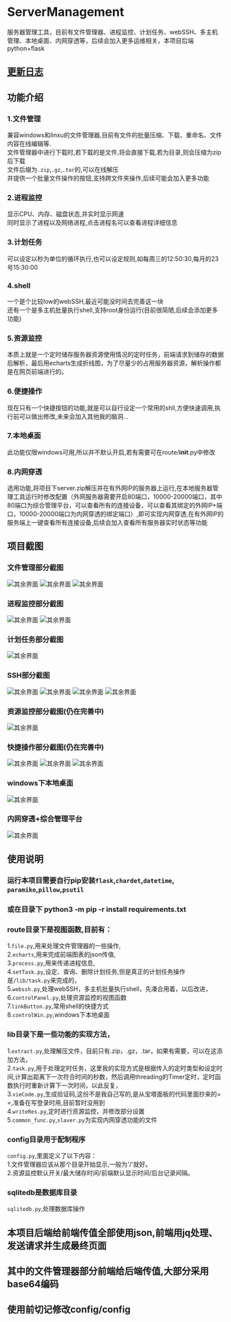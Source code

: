 # ServerManagement
服务器管理工具，目前有文件管理器、进程监控、计划任务、webSSH、多主机管理、本地桌面、内网穿透等，后续会加入更多运维相关，本项目后端python+flask
## [更新日志](readme/更新日志.md)
## 功能介绍
### 1.文件管理
兼容windows和linxu的文件管理器,目前有文件的批量压缩、下载、重命名、文件内容在线编辑等. <br>
文件管理器中进行下载时,若下载的是文件,将会直接下载,若为目录,则会压缩为zip后下载 <br>
文件后缀为`.zip`,`.gz`,`.tar`的,可以在线解压 <br>
并提供一个批量文件操作的按钮,支持跨文件夹操作,后续可能会加入更多功能 <br>
### 2.进程监控
显示CPU、内存、磁盘状态,并实时显示网速 <br>
同时显示了进程以及网络进程,点击进程名可以查看进程详细信息 <br>
### 3.计划任务
可以设定以秒为单位的循环执行,也可以设定规则,如每周三的12:50:30,每月的23号15:30:00 <br>
### 4.shell
一个是个比较low的webSSH,最近可能没时间去完善这一块<br>
还有一个是多主机批量执行shell,支持root身份运行(目前很简陋,后续会添加更多功能)<br>
### 5.资源监控
本质上就是一个定时储存服务器资源使用情况的定时任务，前端请求到储存的数据后解析，最后用echarts生成折线图，为了尽量少的占用服务器资源，解析操作都是在网页前端进行的。<br>
### 6.便捷操作
现在只有一个快捷按钮的功能,就是可以自行设定一个常用的shll,方便快速调用,执行前可以做出修改,未来会加入其他我的脑洞...<br>
### 7.本地桌面
此功能仅限windows可用,所以并不默认开启,若有需要可在route/__init__.py中修改
### 8.内网穿透
选用功能,将项目下server.zip解压并在有外网IP的服务器上运行,在本地服务器管理工具运行时修改配置（外网服务器需要开启80端口，10000-20000端口，其中80端口为综合管理平台，可以查看所有的连接设备，可以查看其绑定的外网IP+端口，10000-20000端口为内网穿透的绑定端口）,即可实现内网穿透,在有外网IP的服务端上一键查看所有连接设备,后续会加入查看所有服务器实时状态等功能
## 项目截图
### 文件管理部分截图
![其余界面](https://github.com/cksgf/WebFileManager/blob/master/readme/文件管理.png)
![其余界面](https://github.com/cksgf/WebFileManager/blob/master/readme/文件管理-选中.png)
![其余界面](https://github.com/cksgf/WebFileManager/blob/master/readme/文件管理-编辑.png)
### 进程监控部分截图
![其余界面](https://github.com/cksgf/WebFileManager/blob/master/readme/进程监控-详细.png)
![其余界面](https://github.com/cksgf/WebFileManager/blob/master/readme/进程监控-总览.png)
### 计划任务部分截图
![其余界面](https://github.com/cksgf/WebFileManager/blob/master/readme/计划任务.png)
### SSH部分截图
![其余界面](https://github.com/cksgf/WebFileManager/blob/master/readme/SSH.png)
![其余界面](https://github.com/cksgf/WebFileManager/blob/master/readme/SSH链接.png)
![其余界面](https://github.com/cksgf/WebFileManager/blob/master/readme/远程主机1.png)
![其余界面](https://github.com/cksgf/WebFileManager/blob/master/readme/远程主机2.png)
### 资源监控部分截图(仍在完善中)
![其余界面](https://github.com/cksgf/WebFileManager/blob/master/readme/资源监控.png)
### 快捷操作部分截图(仍在完善中)
![其余界面](https://github.com/cksgf/WebFileManager/blob/master/readme/创建快捷按钮.png)
![其余界面](https://github.com/cksgf/WebFileManager/blob/master/readme/查看已创建的快捷方式.png)
![其余界面](https://github.com/cksgf/WebFileManager/blob/master/readme/执行前查看.png)
### windows下本地桌面
![其余界面](https://github.com/cksgf/WebFileManager/blob/master/readme/本地桌面.png)
### 内网穿透+综合管理平台
![其余界面](https://github.com/cksgf/WebFileManager/blob/master/readme/内网穿透.png)
## 使用说明
### 运行本项目需要自行pip安装`flask`,`chardet`,`datetime`, `paramiko`,`pillow`,`psutil` <br>
### 或在目录下 python3 -m pip -r install requirements.txt<br>
### route目录下是视图函数,目前有：
1.`file.py`,用来处理文件管理器的一些操作,<br>
2.`echarts`,用来完成前端图表的json传值,<br>
3.`process.py`,用来传递进程信息,<br>
4.`setTask.py`,设定、查询、删除计划任务,但是真正的计划任务操作是`/lib/task.py`来完成的，<br>
5.`webssh.py`,处理webSSH，多主机批量执行shell，先凑合用着，以后改进，<br>
6.`controlPanel.py`,处理资源监控的视图函数<br>
7.`linkButton.py`,常用shell的快捷方式<br>
8.`controlWin.py`,windows下本地桌面<br>
### lib目录下是一些功能的实现方法，<br>
1.`extract.py`,处理解压文件，目前只有.zip，.gz，.tar，如果有需要，可以在这添加方法，<br>
2.`task.py`,用于处理定时任务，这里我的实现方式是根据传入的定时类型和设定时间,计算出距离下一次符合时间的秒数，然后调用threading的Timer定时，定时函数执行时重新计算下一次时间，以此反复，<br>
3.`vieCode.py`,生成验证码,这份不是我自己写的,是从宝塔面板的代码里面抄来的= =,准备在写登录时用,目前暂时没用到<br>
4.`writeRes.py`,定时进行资源监控，并修改部分设置<br>
5.`common_func.py`,`slaver.py`为实现内网穿透功能的文件<br>
### config目录用于配制程序
`config.py`,里面定义了以下内容：<br>
1.文件管理器应该从那个目录开始显示,一般为'/'就好。<br>
2.资源监控默认开关/最大储存时间/前端默认显示时间/后台记录间隔。 <br>
### sqlitedb是数据库目录
`sqlitedb.py`,处理数据库操作<br>
## 本项目后端给前端传值全部使用json,前端用jq处理、发送请求并生成最终页面<br>
## 其中的文件管理器部分前端给后端传值,大部分采用base64编码 <br>
## 使用前切记修改config/config<br>

